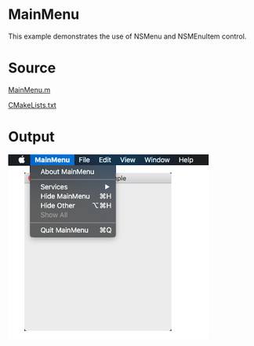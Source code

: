 # MainMenu

This example demonstrates the use of NSMenu and NSMEnuItem control.

# Source

[MainMenu.m](./MainMenu.m)

[CMakeLists.txt](./CMakeLists.txt)

# Output

![GitHub Logo](../../docs/Pictures/MainMenu.png)
